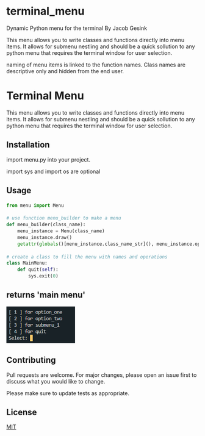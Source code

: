 # terminal_menu

Dynamic Python menu for the terminal
By Jacob Gesink

This menu allows you to write classes and functions directly into menu items. It allows for submenu nestling and should be a quick sollution to any python menu that requires the terminal window for user selection.

naming of menu items is linked to the function names. Class names are descriptive only and hidden from the end user.

# Terminal Menu

This menu allows you to write classes and functions directly into menu items. It allows for submenu nestling and should be a quick sollution to any python menu that requires the terminal window for user selection.

## Installation

import menu.py into your project.

import sys and import os are optional

## Usage

```python
from menu import Menu

# use function menu_builder to make a menu
def menu_builder(class_name):
    menu_instance = Menu(class_name)
    menu_instance.draw()
    getattr(globals()[menu_instance.class_name_str](), menu_instance.option)()

# create a class to fill the menu with names and operations
class MainMenu:
    def quit(self):
        sys.exit(0)
```

## returns 'main menu'

![screenshot](assets/image.png)

## Contributing

Pull requests are welcome. For major changes, please open an issue first
to discuss what you would like to change.

Please make sure to update tests as appropriate.

## License

[MIT](https://choosealicense.com/licenses/mit/)
